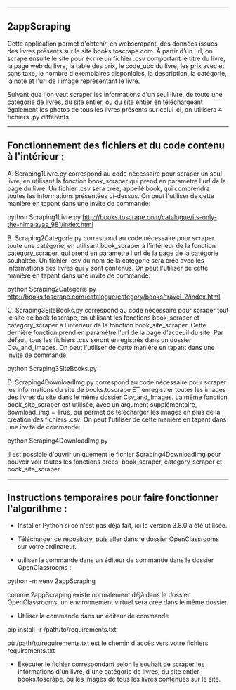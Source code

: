 -----------
2appScraping
------------

Cette application permet d'obtenir, en webscrapant, des données issues des livres présents sur le site books.toscrape.com.
À partir d'un url, on scrape ensuite le site pour écrire un fichier .csv comportant le titre du livre, la page web du livre, la table des prix, le code_upc du livre, les prix avec et sans taxe, le nombre d'exemplaires disponibles, la description, la catégorie, la note et l'url de l'image représentant le livre.

Suivant que l'on veut scraper les informations d'un seul livre, de toute une catégorie de livres, du site entier, ou du site entier en téléchargeant également les photos de tous les livres présents sur celui-ci, on utilisera 4 fichiers .py différents.
 
----------
Fonctionnement des fichiers et du code contenu à l'intérieur :
----------
A. Scraping1Livre.py correspond au code nécessaire pour scraper un seul livre, en utilisant la fonction book_scraper qui prend en paramètre l'url de la page du livre.
Un fichier .csv sera crée, appellé book, qui comprendra toutes les informations présentées ci-dessus.
On peut l'utiliser de cette manière en tapant dans une invite de commande:

python Scraping1Livre.py http://books.toscrape.com/catalogue/its-only-the-himalayas_981/index.html




B. Scraping2Categorie.py correspond au code nécessaire pour scraper toute une catégorie, en utilisant book_scraper à l'intérieur de la fonction category_scraper,
qui prend en paramètre l'url de la page de la catégorie souhaitée. Un fichier .csv du nom de la catégorie sera crée avec les informations des livres qui y sont contenus.
On peut l'utiliser de cette manière en tapant dans une invite de commande:

python Scraping2Categorie.py http://books.toscrape.com/catalogue/category/books/travel_2/index.html




C. Scraping3SiteBooks.py correspond au code nécessaire pour scraper tout le site de book.toscrape, en utilisant les fonctions book_scraper et category_scraper à l'intérieur
de la fonction book_site_scraper. Cette dernière fonction prend en paramètre l'url de la page d'acceuil du site.
Par défaut, tous les fichiers .csv seront enregistrés dans un dossier Csv_and_Images. 
On peut l'utiliser de cette manière en tapant dans une invite de commande:

python Scraping3SiteBooks.py




D. Scraping4DownloadImg.py correspond au code nécessaire pour scraper les informations du site de books.toscrape ET enregistrer toutes les images des livres
du site dans le même dossier Csv_and_Images. La même fonction book_site_scraper est utilisée, avec un argument supplémentaire, download_img = True, qui permet de télécharger les images en plus de la création des fichiers .csv.
On peut l'utiliser de cette manière en tapant dans une invite de commande:

python Scraping4DownloadImg.py


Il est possible d'ouvrir uniquement le fichier Scraping4DownloadImg  pour pouvoir voir toutes les fonctions crées, book_scraper, category_scraper et
book_site_scraper.



----------
Instructions temporaires pour faire fonctionner l'algorithme :
----------

- Installer Python si ce n'est pas déjà fait, ici la version 3.8.0 a été utilisée.

- Télécharger ce repository, puis aller dans le dossier OpenClassrooms sur votre ordinateur.

- utiliser la commande dans un éditeur de commande dans le dossier OpenClassrooms :

python -m venv 2appScraping

comme 2appScraping existe normalement déjà dans le dossier OpenClassrooms, un environnement virtuel sera crée dans le même dossier.

- Utiliser la commande dans un éditeur de commande
 
 pip install -r /path/to/requirements.txt 
 
 où /path/to/requirements.txt est le chemin d'accès vers votre fichiers requirements.txt
 
 - Exécuter le fichier correspondant selon le souhait de scraper les informations d'un livre, d'une catégorie de livres, du site entier books.toscrape, ou les images de
 tous les livres contenues sur le site.


